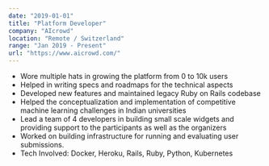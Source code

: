 ```yaml
---
date: "2019-01-01"
title: "Platform Developer"
company: "AIcrowd"
location: "Remote / Switzerland"
range: "Jan 2019 - Present"
url: "https://www.aicrowd.com/"
---
```


- Wore multiple hats in growing the platform from 0 to 10k users
- Helped in writing specs and roadmaps for the technical aspects
- Developed new features and maintained legacy Ruby on Rails codebase
- Helped the conceptualization and implementation of competitive machine learning challenges in Indian universities
- Lead a team of 4 developers in building small scale widgets and providing support to the participants as well as the organizers
- Worked on building infrastructure for running and evaluating user submissions.
- Tech Involved: Docker, Heroku, Rails, Ruby, Python, Kubernetes
